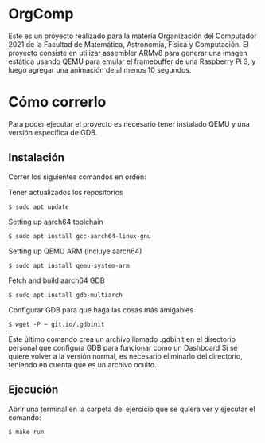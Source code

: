 # OrgComp
Este es un proyecto realizado para la materia Organización del Computador 2021 de la Facultad de Matemática, Astronomía, Física y Computación.
El proyecto consiste en utilizar assembler ARMv8 para generar una imagen estática usando QEMU para emular el framebuffer de una Raspberry Pi 3, 
y luego agregar una animación de al menos 10 segundos.

# Cómo correrlo
Para poder ejecutar el proyecto es necesario tener instalado QEMU y una versión específica de GDB.
## Instalación
Correr los siguientes comandos en orden:

Tener actualizados los repositorios
```
$ sudo apt update
```
Setting up aarch64 toolchain
```
$ sudo apt install gcc-aarch64-linux-gnu
```
Setting up QEMU ARM (incluye aarch64)
```
$ sudo apt install qemu-system-arm
```
Fetch and build aarch64 GDB
```
$ sudo apt install gdb-multiarch
```
Configurar GDB para que haga las cosas más amigables
```
$ wget -P ~ git.io/.gdbinit
```
Este último comando crea un archivo llamado .gdbinit en el directorio personal que configura GDB para funcionar como un Dashboard
Si se quiere volver a la versión normal, es necesario eliminarlo del directorio, teniendo en cuenta que es un archivo oculto.

## Ejecución
Abrir una terminal en la carpeta del ejercicio que se quiera ver y ejecutar el comando:
```
$ make run
```
